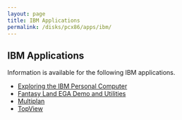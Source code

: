 ```yaml
---
layout: page
title: IBM Applications
permalink: /disks/pcx86/apps/ibm/
---
```


IBM Applications
----------------

Information is available for the following IBM applications.

* [Exploring the IBM Personal Computer](exploring/)
* [Fantasy Land EGA Demo and Utilities](fland/)
* [Multiplan](multiplan/)
* [TopView](topview/)
